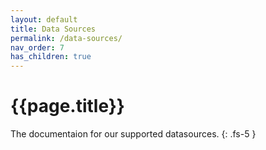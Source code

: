 ```yaml
---
layout: default
title: Data Sources
permalink: /data-sources/
nav_order: 7
has_children: true
---
```


# {{page.title}}

The documentaion for our supported datasources.
{: .fs-5 }